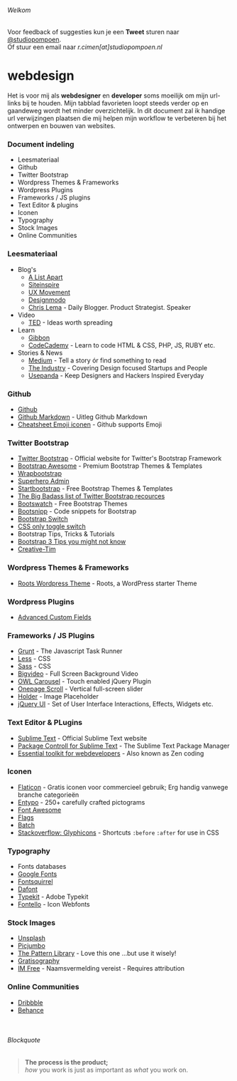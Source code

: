###### Welkom

Voor feedback of suggesties kun je een **Tweet** sturen naar <a href="https://twitter.com/studiopompoen">@studiopompoen</a>. <br>
Of stuur een email naar *r.cimen[at]studiopompoen.nl*

webdesign
=========

Het is voor mij als <strong>webdesigner</strong> en <strong>developer</strong> soms moeilijk om mijn url-links bij te houden. Mijn tabblad favorieten loopt steeds verder op en gaandeweg wordt het minder overzichtelijk. In dit document zal ik handige url verwijzingen plaatsen die mij helpen mijn workflow te verbeteren bij het ontwerpen en bouwen van websites.

### Document indeling
* Leesmateriaal
* Github
* Twitter Bootstrap
* Wordpress Themes & Frameworks
* Wordpress Plugins
* Frameworks / JS plugins
* Text Editor & plugins
* Iconen
* Typography
* Stock Images
* Online Communities

### Leesmateriaal
* Blog's
  * [A List Apart](http://alistapart.com/)
  * [Siteinspire](http://www.siteinspire.com/)
  * [UX Movement](http://uxmovement.com/)
  * [Designmodo](http://www.designmodo.com)
  * [Chris Lema](http://chrislema.com/) - Daily Blogger. Product Strategist. Speaker
* Video
  * [TED](http://www.ted.com) - Ideas worth spreading
* Learn
  * [Gibbon](https://gibbon.co/) 
  * [CodeCademy](http://www.codecademy.com/) - Learn to code HTML & CSS, PHP, JS, RUBY etc.
* Stories & News
  * [Medium](https://medium.com/) - Tell a story ór find something to read
  * [The Industry](http://theindustry.cc/) - Covering Design focused Startups and People
  * [Usepanda](http://usepanda.com/app/) - Keep Designers and Hackers Inspired Everyday

### Github
* [Github](https://github.com/) 
 * [Github Markdown](https://guides.github.com/features/mastering-markdown/) - Uitleg Github Markdown
 * [Cheatsheet Emoji iconen](http://www.emoji-cheat-sheet.com/) - Github supports Emoji

### Twitter Bootstrap
* [Twitter Bootstrap](http://www.getbootstrap.com) - Official website for Twitter's Bootstrap Framework 
 * [Bootstrap Awesome](http://bootstrapawesome.com/) - Premium Bootstrap Themes & Templates 
 * [Wrapbootstrap](https://wrapbootstrap.com/)
 * [Superhero Admin](http://superhero.phoonio.com/)
 * [Startbootstrap](http://startbootstrap.com/) - Free Bootstrap Themes & Templates 
 * [The Big Badass list of Twitter  Bootstrap recources](http://www.bootstraphero.com/the-big-badass-list-of-twitter-bootstrap-resources) 
 * [Bootswatch](http://bootswatch.com/) - Free Bootstrap Themes 
 * [Bootsnipp](http://bootsnipp.com/) - Code snippets for Bootstrap 
 * [Bootstrap Switch ](http://www.bootstrap-switch.org/)
 * [CSS only toggle switch](http://www.simple10.com/code/2013/11/15/css-only-input-toggle-switch/)
* Bootstrap Tips, Tricks & Tutorials
 * [Bootstrap 3 Tips you might not know](http://scotch.io/bar-talk/bootstrap-3-tips-and-tricks-you-might-not-know)
 * [Creative-Tim](http://www.creative-tim.com/)


### Wordpress Themes & Frameworks
* [Roots Wordpress Theme](http://roots.io/) - Roots, a WordPress starter Theme

### Wordpress Plugins 
* [Advanced Custom Fields](http://www.advancedcustomfields.com/)

### Frameworks / JS Plugins
* [Grunt](http://gruntjs.com/) - The Javascript Task Runner
* [Less](http://lesscss.org/) - CSS
* [Sass](http://sass-lang.com/) - CSS
* [Bigvideo](http://dfcb.github.io/BigVideo.js/) - Full Screen Background Video
* [OWL Carousel](http://owlgraphic.com/owlcarousel/) - Touch enabled jQuery Plugin
* [Onepage Scroll](https://github.com/peachananr/onepage-scroll) - Vertical full-screen slider
* [Holder](http://imsky.github.io/holder/) - Image Placeholder
* [jQuery UI](http://jqueryui.com/) - Set of User Interface Interactions, Effects, Widgets etc.

### Text Editor & PLugins
* [Sublime Text](http://www.sublimetext.com/) - Official Sublime Text website
* [Package Controll for Sublime Text](https://sublime.wbond.net/) - The Sublime Text Package Manager
* [Essential toolkit for webdevelopers](http://docs.emmet.io/) - Also known as Zen coding

### Iconen
* [Flaticon](http://www.flaticon.com/) - Gratis iconen voor commercieel gebruik; Erg handig vanwege branche categorieën
* [Entypo](http://www.entypo.com/) - 250+ carefully crafted pictograms
* [Font Awesome](http://fortawesome.github.io/Font-Awesome/)
* [Flags](https://www.gosquared.com/resources/flag-icons/)
* [Batch](http://adamwhitcroft.com/batch/)
* [Stackoverflow: Glyphicons](http://stackoverflow.com/questions/19740700/glyphicons-bootstrap-icon-font-hex-value) - Shortcuts `:before` `:after` for use in CSS

### Typography
* Fonts databases
 * [Google Fonts](https://www.google.com/fonts)
 * [Fontsquirrel](http://www.fontsquirrel.com/)
 * [Dafont](http://www.dafont.com/)
 * [Typekit](https://typekit.com/) - Adobe Typekit
 * [Fontello](http://fontello.com/) - Icon Webfonts

### Stock Images
* [Unsplash](http://unsplash.com/)
* [Picjumbo](http://picjumbo.com/)
* [The Pattern Library](http://thepatternlibrary.com/) - Love this one ...but use it wisely!
* [Gratisography](http://www.gratisography.com/)
* [IM Free](http://www.imcreator.com/free) - Naamsvermelding vereist - Requires attribution

### Online Communities
* [Dribbble](https://dribbble.com/)
* [Behance](https://www.behance.net/)

<br>

###### Blockquote
> **The process is the product;** <br>
> _how_ you work is just as important as _what_ you work on.
